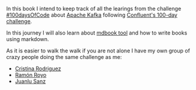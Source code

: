 In this book I intend to keep track of all the learings from the challenge [#100daysOfCode](https://www.100daysofcode.com/) about [Apache Kafka](https://kafka.apache.org/) following [Confluent's 100-day challenge](https://developer.confluent.io/100-days-of-code/).

In this journey I will also learn about [mdbook tool](https://github.com/rust-lang/mdBook) and how to write books using markdown.

As it is easier to walk the walk if you are not alone I have my own group of crazy people doing the same challenge as me:
- [Cristina Rodriguez]()
- [Ramón Royo]()
- [Juanlu Sanz](https://github.com/juanlu-sanz)